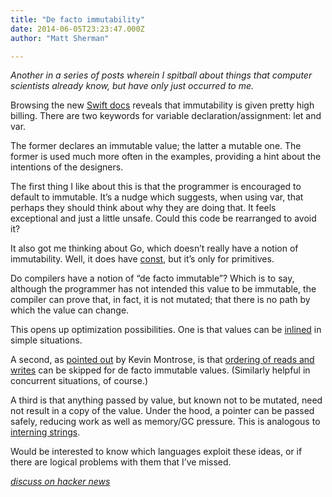 ```yaml
---
title: "De facto immutability"
date: 2014-06-05T23:23:47.000Z
author: "Matt Sherman"

---
```


_Another in a series of posts wherein I spitball about things that computer scientists already know, but have only just occurred to me._

Browsing the new [Swift docs](https://developer.apple.com/library/prerelease/ios/documentation/Swift/Conceptual/Swift_Programming_Language/GuidedTour.html#//apple_ref/doc/uid/TP40014097-CH2-XID_1) reveals that immutability is given pretty high billing. There are two keywords for variable declaration/assignment: let and var.

The former declares an immutable value; the latter a mutable one. The former is used much more often in the examples, providing a hint about the intentions of the designers.

The first thing I like about this is that the programmer is encouraged to default to immutable. It’s a nudge which suggests, when using var, that perhaps they should think about why they are doing that. It feels exceptional and just a little unsafe. Could this code be rearranged to avoid it?

It also got me thinking about Go, which doesn’t really have a notion of immutability. Well, it does have [const](http://golang.org/ref/spec#Constants), but it’s only for primitives.

Do compilers have a notion of “de facto immutable”? Which is to say, although the programmer has not intended this value to be immutable, the compiler can prove that, in fact, it is not mutated; that there is no path by which the value can change.

This opens up optimization possibilities. One is that values can be [inlined](https://groups.google.com/d/msg/golang-nuts/FBkKg3LIKB8/wHW0gGo5J6sJ) in simple situations.

A second, as [pointed out](https://twitter.com/kevinmontrose/status/474670162390818816) by Kevin Montrose, is that [ordering of reads and writes](http://en.wikipedia.org/wiki/Memory_barrier) can be skipped for de facto immutable values. (Similarly helpful in concurrent situations, of course.)

A third is that anything passed by value, but known not to be mutated, need not result in a copy of the value. Under the hood, a pointer can be passed safely, reducing work as well as memory/GC pressure. This is analogous to [interning strings](http://en.wikipedia.org/wiki/String_interning).

Would be interested to know which languages exploit these ideas, or if there are logical problems with them that I’ve missed.

[_discuss on hacker news_](https://news.ycombinator.com/item?id=7855306)
